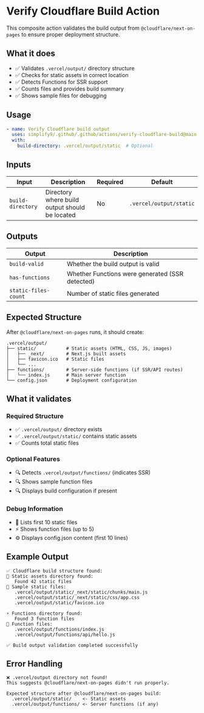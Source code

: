 # Verify Cloudflare Build Action

This composite action validates the build output from `@cloudflare/next-on-pages` to ensure proper deployment structure.

## What it does

- ✅ Validates `.vercel/output/` directory structure
- ✅ Checks for static assets in correct location
- ✅ Detects Functions for SSR support
- ✅ Counts files and provides build summary
- ✅ Shows sample files for debugging

## Usage

```yaml
- name: Verify Cloudflare build output
  uses: simplify9/.github/.github/actions/verify-cloudflare-build@main
  with:
    build-directory: .vercel/output/static  # Optional
```

## Inputs

| Input | Description | Required | Default |
|-------|-------------|----------|---------|
| `build-directory` | Directory where build output should be located | No | `.vercel/output/static` |

## Outputs

| Output | Description |
|--------|-------------|
| `build-valid` | Whether the build output is valid |
| `has-functions` | Whether Functions were generated (SSR detected) |
| `static-files-count` | Number of static files generated |

## Expected Structure

After `@cloudflare/next-on-pages` runs, it should create:

```
.vercel/output/
├── static/           # Static assets (HTML, CSS, JS, images)
│   ├── _next/        # Next.js built assets
│   ├── favicon.ico   # Static files
│   └── ...
├── functions/        # Server-side functions (if SSR/API routes)
│   └── index.js      # Main server function
└── config.json       # Deployment configuration
```

## What it validates

### Required Structure
- ✅ `.vercel/output/` directory exists
- ✅ `.vercel/output/static/` contains static assets
- ✅ Counts total static files

### Optional Features
- 🔍 Detects `.vercel/output/functions/` (indicates SSR)
- 🔍 Shows sample function files
- 🔍 Displays build configuration if present

### Debug Information
- 📄 Lists first 10 static files
- ⚡ Shows function files (up to 5)
- ⚙️ Displays config.json content (first 10 lines)

## Example Output

```
✅ Cloudflare build structure found:
📁 Static assets directory found:
   Found 42 static files
📄 Sample static files:
   .vercel/output/static/_next/static/chunks/main.js
   .vercel/output/static/_next/static/css/app.css
   .vercel/output/static/favicon.ico

⚡ Functions directory found:
   Found 3 function files
🔧 Function files:
   .vercel/output/functions/index.js
   .vercel/output/functions/api/hello.js

✅ Build output validation completed successfully
```

## Error Handling

```
❌ .vercel/output directory not found!
This suggests @cloudflare/next-on-pages didn't run properly.

Expected structure after @cloudflare/next-on-pages build:
  .vercel/output/static/    <- Static assets
  .vercel/output/functions/ <- Server functions (if any)
```